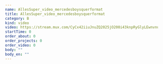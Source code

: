 ```yaml
---
name: AllesSuper_video_mercedesboysquerformat
title: AllesSuper_video_mercedesboysquerformat
category: B
kind: video
video: https://stream.mux.com/CyCx42iiuJnuZQ2025jO200i43knpRyGlyLEwnvnuq3y8.m3u8
startTime: 0
order_about: 0
order_projects: 0
order_video: 0
body: ""
body_en: ""
---
```

